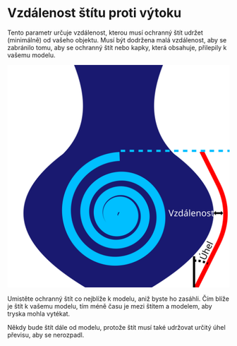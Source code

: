 Vzdálenost štítu proti výtoku
====
Tento parametr určuje vzdálenost, kterou musí ochranný štít udržet (minimálně) od vašeho objektu. Musí být dodržena malá vzdálenost, aby se zabránilo tomu, aby se ochranný štít nebo kapky, která obsahuje, přilepily k vašemu modelu.

![Mezi štítem a modelem je udržována vodorovná vzdálenost](../images/ooze_shield_cs.svg)

Umistěte ochranný štít co nejblíže k modelu, aniž byste ho zasáhli. Čím blíže je štít k vašemu modelu, tím méně času je mezi štítem a modelem, aby tryska mohla vytékat.

Někdy bude štít dále od modelu, protože štít musí také udržovat určitý úhel převisu, aby se nerozpadl.
